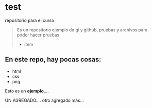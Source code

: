 # test 
repositorio para el curso
>Es un repositorio ejemplo de gi y github, pruebas y archivos para poder hacer pruebas
> - item

## En este repo, hay pocas cosas:
* html
* css
* png

Esto es un **ejemplo**....

UN AGREGADO....
otro agregado más...